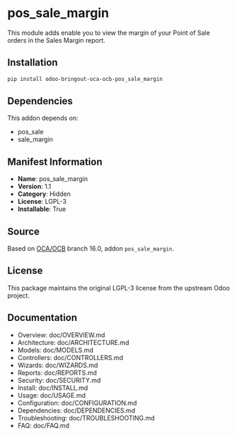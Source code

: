 # pos_sale_margin



This module adds enable you to view the margin of your Point of Sale orders in the Sales Margin report.


## Installation

```bash
pip install odoo-bringout-oca-ocb-pos_sale_margin
```

## Dependencies

This addon depends on:
- pos_sale
- sale_margin

## Manifest Information

- **Name**: pos_sale_margin
- **Version**: 1.1
- **Category**: Hidden
- **License**: LGPL-3
- **Installable**: True

## Source

Based on [OCA/OCB](https://github.com/OCA/OCB) branch 16.0, addon `pos_sale_margin`.

## License

This package maintains the original LGPL-3 license from the upstream Odoo project.

## Documentation

- Overview: doc/OVERVIEW.md
- Architecture: doc/ARCHITECTURE.md
- Models: doc/MODELS.md
- Controllers: doc/CONTROLLERS.md
- Wizards: doc/WIZARDS.md
- Reports: doc/REPORTS.md
- Security: doc/SECURITY.md
- Install: doc/INSTALL.md
- Usage: doc/USAGE.md
- Configuration: doc/CONFIGURATION.md
- Dependencies: doc/DEPENDENCIES.md
- Troubleshooting: doc/TROUBLESHOOTING.md
- FAQ: doc/FAQ.md

